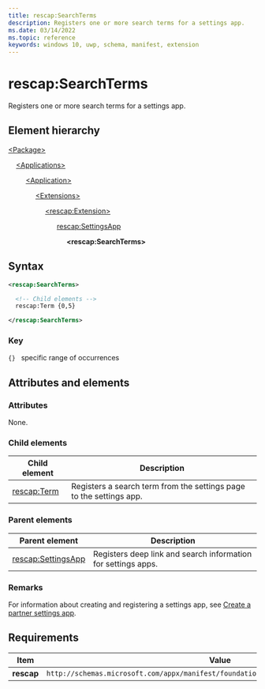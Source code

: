 ```yaml
---
title: rescap:SearchTerms
description: Registers one or more search terms for a settings app.
ms.date: 03/14/2022
ms.topic: reference
keywords: windows 10, uwp, schema, manifest, extension 
---
```


# rescap:SearchTerms

Registers one or more search terms for a settings app.

## Element hierarchy

[\<Package\>](element-package.md)

&nbsp;&nbsp;&nbsp;&nbsp;[\<Applications\>](element-applications.md)

&nbsp;&nbsp;&nbsp;&nbsp; &nbsp;&nbsp;&nbsp;&nbsp;[\<Application\>](element-application.md)

&nbsp;&nbsp;&nbsp;&nbsp; &nbsp;&nbsp;&nbsp;&nbsp; &nbsp;&nbsp;&nbsp;&nbsp;[\<Extensions\>](element-1-extensions.md)

&nbsp;&nbsp;&nbsp;&nbsp; &nbsp;&nbsp;&nbsp;&nbsp; &nbsp;&nbsp;&nbsp;&nbsp; &nbsp;&nbsp;&nbsp;&nbsp;[\<rescap:Extension\>](element-rescap-extension.md)

&nbsp;&nbsp;&nbsp;&nbsp; &nbsp;&nbsp;&nbsp;&nbsp; &nbsp;&nbsp;&nbsp;&nbsp; &nbsp;&nbsp;&nbsp;&nbsp; &nbsp;&nbsp;&nbsp;&nbsp; [rescap:SettingsApp](element-rescap-settingsapp.md)

&nbsp;&nbsp;&nbsp;&nbsp; &nbsp;&nbsp;&nbsp;&nbsp; &nbsp;&nbsp;&nbsp;&nbsp; &nbsp;&nbsp;&nbsp;&nbsp; &nbsp;&nbsp;&nbsp;&nbsp; &nbsp;&nbsp;&nbsp;&nbsp; **\<rescap:SearchTerms\>**

## Syntax

```xml
<rescap:SearchTerms>

  <!-- Child elements -->
  rescap:Term {0,5}

</rescap:SearchTerms>
```

### Key

`{}`   specific range of occurrences

## Attributes and elements

### Attributes

None.

### Child elements

| Child element | Description |
|-|-|
| [rescap:Term](element-rescap-applinks.md) | Registers a search term from the settings page to the settings app. |

### Parent elements

| Parent element | Description |
|-|-|
| [rescap:SettingsApp](element-rescap-settingsapp.md) | Registers deep link and search information for settings apps. |

### Remarks

For information about creating and registering a settings app, see [Create a partner settings app](/windows-hardware/drivers/partnerapps/create-a-system-settings-application).

## Requirements

| Item | Value |
|--|--|
| **rescap** | `http://schemas.microsoft.com/appx/manifest/foundation/windows10/restrictedcapabilities` |
